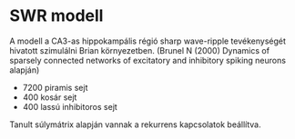 # SWR modell

A modell a CA3-as hippokampális régió sharp wave-ripple tevékenységét hivatott szimulálni Brian környezetben. (Brunel N (2000) Dynamics of sparsely connected networks of excitatory and inhibitory spiking neurons alapján)

- 7200 piramis sejt
- 400 kosár sejt
- 400 lassú inhibitoros sejt 

Tanult súlymátrix alapján vannak a rekurrens kapcsolatok beállítva.
